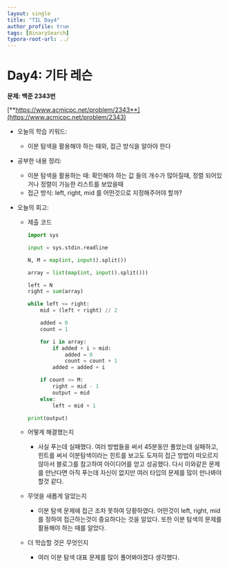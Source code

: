 ```yaml
---
layout: single
title: "TIL Day4"
author_profile: true
tags: [BinarySearch]
typora-root-url: ../
---
```

# Day4: 기타 레슨

**문제: 백준 2343번**

[**https://www.acmicpc.net/problem/2343**](https://www.acmicpc.net/problem/2343)

- 오늘의 학습 키워드:
    - 이분 탐색을 활용해야 하는 때와, 접근 방식을 알아야 한다

- 공부한 내용 정리:
    - 이분 탐색을 활용하는 때: 확인해야 하는 값 들의 개수가 많아질때, 정렬 되어있거나 정렬이 가능한 리스트를 보았을때
    - 접근 방식: left, right, mid 를 어떤것으로 지정해주어야 할까?
    
- 오늘의 회고:
    - 제출 코드
      
        ```python
        import sys
        
        input = sys.stdin.readline
        
        N, M = map(int, input().split())
        
        array = list(map(int, input().split()))
        
        left = N
        right = sum(array)
        
        while left <= right:
            mid = (left + right) // 2
        
            added = 0
            count = 1
        
            for i in array:
                if added + i > mid:
                    added = 0
                    count = count + 1
                added = added + i
        
            if count <= M:
                right = mid - 1
                output = mid
            else:
                left = mid + 1
        
        print(output)
        ```
        
    - 어떻게 해결했는지
        - 사실 푸는데 실패했다. 여러 방법들을 써서 45분동안 풀었는데 실패하고, 힌트를 써서 이분탐색이라는 힌트를 보고도 도저히 접근 방법이 떠오르지 않아서 블로그를 참고하여 아이디어를 얻고 성공했다. 다시 이와같은 문제를 만난다면 아직 푸는데 자신이 없지만 여러 타입의 문제를 많이 만나봐야 할것 같다.
    - 무엇을 새롭게 알았는지
        - 이분 탐색 문제에 접근 조차 못하여 당황하였다. 어떤것이 left, right, mid를 정하여 접근하는것이 중요하다는 것을 알았다. 또한 이분 탐색의 문제를 활용해야 하는 때를 알았다.
    - 더 학습할 것은 무엇인지
        - 여러 이분 탐색 대표 문제를 많이 풀어봐야겠다 생각했다.